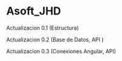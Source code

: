 # Asoft_JHD

Actualizacion 0.1 (Estructura)

Actualizacion 0.2 (Base de Datos, API ) 

Actualizacion 0.3 (Conexiones Angular, API)
